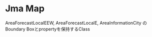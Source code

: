 # Jma Map

AreaForecastLocalEEW, AreaForecastLocalE, AreaInformationCity の Boundary Boxとpropertyを保持するClass
